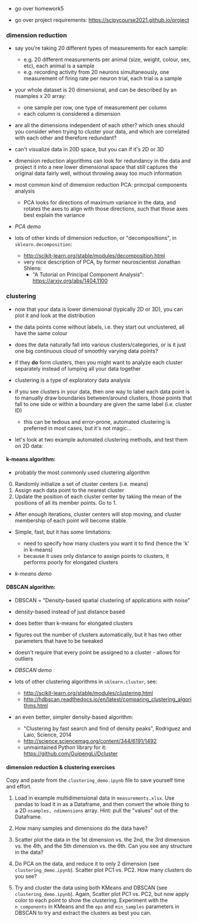 - go over homework5

- go over project requirements: https://scipycourse2021.github.io/project

### dimension reduction

- say you're taking 20 different types of measurements for each sample:
    - e.g. 20 different measurements per animal (size, weight, colour, sex, etc), each animal is a sample
    - e.g. recording activity from 20 neurons simultaneously, one measurement of firing rate per neuron trial, each trial is a sample
- your whole dataset is 20 dimensional, and can be described by an nsamples x 20 array:
    - one sample per row, one type of measurement per column
    - each column is considered a dimension
- are all the dimensions independent of each other? which ones should you consider when trying to cluster your data, and which are correlated with each other and therefore redundant?
- can't visualize data in 20D space, but you can if it's 2D or 3D
- dimension reduction algorithms can look for redundancy in the data and project it into a new lower dimensional space that still captures the original data fairly well, without throwing away too much information
- most common kind of dimension reduction PCA: principal components analysis
    - PCA looks for directions of maximum variance in the data, and rotates the axes to align with those directions, such that those axes best explain the variance

- *PCA demo*

- lots of other kinds of dimension reduction, or "decompositions", in `sklearn.decomposition`:
    - http://scikit-learn.org/stable/modules/decomposition.html
    - very nice description of PCA, by former neuroscientist Jonathan Shlens:
        - "A Tutorial on Principal Component Analysis": https://arxiv.org/abs/1404.1100

### clustering

- now that your data is lower dimensional (typically 2D or 3D), you can plot it and look at the distribution
- the data points come without labels, i.e. they start out unclustered, all have the same colour
- does the data naturally fall into various clusters/categories, or is it just one big continuous cloud of smoothly varying data points?
- if they **do** form clusters, then you might want to analyze each cluster separately instead of lumping all your data together
- clustering is a type of exploratory data analysis
- if you see clusters in your data, then one way to label each data point is to manually draw boundaries between/around clusters, those points that fall to one side or within a boundary are given the same label (i.e. cluster ID)
    - this can be tedious and error-prone, automated clustering is preferred in most cases, but it's not magic...

- let's look at two example automated clustering methods, and test them on 2D data:

#### k-means algorithm:

- probably the most commonly used clustering algorithm

0. Randomly initialize a set of cluster centers (i.e. means)
1. Assign each data point to the nearest cluster
2. Update the position of each cluster center by taking the mean of the positions of all its member points. Go to 1.

- After enough iterations, cluster centers will stop moving, and cluster membership of each point will become stable.
- Simple, fast, but it has some limitations:
    - need to specify how many clusters you want it to find (hence the 'k' in k-means)
    - because it uses only distance to assign points to clusters, it performs poorly for elongated clusters

- *k-means demo*

#### DBSCAN algorithm:

- DBSCAN = "Density-based spatial clustering of applications with noise"
- density-based instead of just distance based
- does better than k-means for elongated clusters
- figures out the number of clusters automatically, but it has two other parameters that have to be tweaked
- doesn't require that every point be assigned to a cluster - allows for outliers

- *DBSCAN demo*

- lots of other clustering algorithms in `sklearn.cluster`, see:
    - http://scikit-learn.org/stable/modules/clustering.html
    - http://hdbscan.readthedocs.io/en/latest/comparing_clustering_algorithms.html

- an even better, simpler density-based algorithm:
    - "Clustering by fast search and find of density peaks", Rodriguez and Laio, Science, 2014
    - http://science.sciencemag.org/content/344/6191/1492
    - unmaintained Python library for it: https://github.com/GuipengLi/Dcluster

#### dimension reduction & clustering exercises

Copy and paste from the `clustering_demo.ipynb` file to save yourself time and effort.

1. Load in example multidimensional data in `measurements.xlsx`. Use pandas to load it in as a Dataframe, and then convert the whole thing to a 2D `nsamples, ndimensions` array. Hint: pull the "values" out of the Dataframe.

2. How many samples and dimensions do the data have?

3. Scatter plot the data in the 1st dimension vs. the 2nd, the 3rd dimension vs. the 4th, and the 5th dimension vs. the 6th. Can you see any structure in the data?

4. Do PCA on the data, and reduce it to only 2 dimension (see `clustering_demo.ipynb`). Scatter plot PC1 vs. PC2. How many clusters do you see?

5. Try and cluster the data using both KMeans and DBSCAN (see `clustering_demo.ipynb`). Again, Scatter plot PC1 vs. PC2, but now apply color to each point to show the clustering. Experiment with the `n_components` in KMeans and the `eps` and `min_samples` parameters in DBSCAN to try and extract the clusters as best you can.
